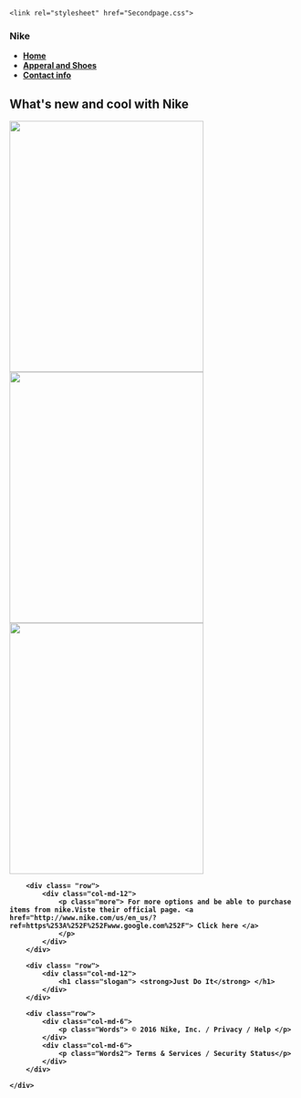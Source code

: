 <!DOCTYPE html>
<html>
<head>
    <title> Apperal & Shoes</title>
     <!-- Latest compiled and minified CSS -->
  <link rel="stylesheet" href="https://maxcdn.bootstrapcdn.com/bootstrap/3.3.6/css/bootstrap.min.css" integrity="sha384-1q8mTJOASx8j1Au+a5WDVnPi2lkFfwwEAa8hDDdjZlpLegxhjVME1fgjWPGmkzs7" crossorigin="anonymous">

  <!-- Optional theme -->
  <link rel="stylesheet" href="https://maxcdn.bootstrapcdn.com/bootstrap/3.3.6/css/bootstrap-theme.min.css" integrity="sha384-fLW2N01lMqjakBkx3l/M9EahuwpSfeNvV63J5ezn3uZzapT0u7EYsXMjQV+0En5r" crossorigin="anonymous">

  <!-- Latest compiled and minified JavaScript -->
  <script src="https://maxcdn.bootstrapcdn.com/bootstrap/3.3.6/js/bootstrap.min.js" integrity="sha384-0mSbJDEHialfmuBBQP6A4Qrprq5OVfW37PRR3j5ELqxss1yVqOtnepnHVP9aJ7xS" crossorigin="anonymous"></script>
    <link rel="stylesheet" href="Secondpage.css">
</head>
<body>
    <div class="container">
        <div class="top">
            <h3 class="name"> <strong> Nike </stong> </h3>
            <div>
                <ul class="nav nav-tabs">
                    <li role="presentation"><a href="index.html">Home</a></li>
                    <li role="presentation" class="active"><a href="Secondpage.html">Apperal and Shoes </a></li>
                    <li role="presentation"><a href="#">Contact info </a></li>
                </ul>
            </div> 
        </div>
        <div class="row">
            <div class="col-md-12">
                <h2 id="text"> What's new and cool with Nike</h2>
            </div>
        </div>
        <div class="row">
            <div class="col-md-4">
                <div class="shoes">
                    <img src="http://www.soccersus2015.com/pic/New-Nike-Indoor-Soccer-Shoes-2016-MagistaX-Proximo-IC-black-blue-white---1-5421-52027.jpg"height="440" width="340">
                </div>
            </div>
            <div class="col-md-4">
                <div class="sweater">
                    <img src="http://images.eastbay.com/pi/12519010/large/nike-club-half-zip-fleece-hoodie-mens" height="440" width="340">
                </div>
            </div>
            <div class="col-md-4">
                <div class="shoesss">
                   <img src="https://encrypted-tbn0.gstatic.com/images?q=tbn:ANd9GcSZDms1ybCmD0mIIVExLbdpUvsH-1-sqh3uHe2sPcGBoSKs50eIkA" height="440" width="340">
                </div>
            </div>
        </div>
        
        <div class= "row">
            <div class="col-md-12">
                <p class="more"> For more options and be able to purchase items from nike.Viste their official page. <a href="http://www.nike.com/us/en_us/?ref=https%253A%252F%252Fwww.google.com%252F"> Click here </a>
                </p>
            </div>
        </div>
        
        <div class= "row">
            <div class="col-md-12">
                <h1 class="slogan"> <strong>Just Do It</strong> </h1>
            </div>
        </div>
        
        <div class="row">
            <div class="col-md-6">
                <p class="Words"> © 2016 Nike, Inc. / Privacy / Help </p>
            </div>
            <div class="col-md-6">
                <p class="Words2"> Terms & Services / Security Status</p>
            </div>
        </div>
    
    </div>
</body>    
</html>
